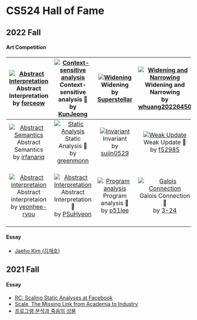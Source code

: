 # CS524 Hall of Fame
## 2022 Fall
#### Art Competition
|[![Abstract Interpretation](https://user-images.githubusercontent.com/91929599/204776543-74abc0a1-d0e6-43e7-8041-108883e7bf60.png)](https://github.com/prosyslab-classroom/cs524-program-analysis/issues/110)Abstract Interpretation <br>by [forceow](https://api.github.com/users/forceow)|[![Context-sensitive analysis](https://user-images.githubusercontent.com/10477004/204728843-151bb079-4d41-4ce8-962e-f6a66831d0a1.png)](https://github.com/prosyslab-classroom/cs524-program-analysis/issues/109)Context-sensitive analysis :2nd_place_medal:<br>by [KunJeong](https://api.github.com/users/KunJeong)|[![Widening](https://user-images.githubusercontent.com/38059780/204714446-6365e687-20ff-45fb-8532-77a23b3563b5.png)](https://github.com/prosyslab-classroom/cs524-program-analysis/issues/108)Widening <br>by [Superstellar](https://api.github.com/users/Superstellar)|[![Widening and Narrowing](https://user-images.githubusercontent.com/29110592/204709472-b4824be8-e571-4bbf-9e31-d2e4b2605dc7.png)](https://github.com/prosyslab-classroom/cs524-program-analysis/issues/107)Widening and Narrowing <br>by [whuang20226450](https://api.github.com/users/whuang20226450)|[![Starting program analysis](https://user-images.githubusercontent.com/16317528/204576920-789e14f1-b7d6-4895-b645-a5548e7307fd.png)](https://github.com/prosyslab-classroom/cs524-program-analysis/issues/106)Starting program analysis <br>by [zzz845zz](https://api.github.com/users/zzz845zz)|
|:-:|:-:|:-:|:-:|:-:|
|[![Abstract Semantics](https://user-images.githubusercontent.com/22218209/204531590-25da773f-b9f6-4945-8e46-246061eca2d0.png)](https://github.com/prosyslab-classroom/cs524-program-analysis/issues/105)Abstract Semantics <br>by [irfanariq](https://api.github.com/users/irfanariq)|[![Static Analysis](https://user-images.githubusercontent.com/17661005/204882772-e071affd-4122-417c-8fa7-903cdad558f3.jpg)](https://github.com/prosyslab-classroom/cs524-program-analysis/issues/104)Static Analysis :3rd_place_medal:<br>by [greenmonn](https://api.github.com/users/greenmonn)|[![Invariant](https://user-images.githubusercontent.com/44044134/204132035-5d58b353-d183-4951-99be-56b66c773324.png)](https://github.com/prosyslab-classroom/cs524-program-analysis/issues/101)Invariant <br>by [sujin0529](https://api.github.com/users/sujin0529)|[![Weak Update](https://user-images.githubusercontent.com/26792793/203916478-4ae15e9f-bc76-47ff-95e5-1c7b7cf76836.png)](https://github.com/prosyslab-classroom/cs524-program-analysis/issues/100)Weak Update :2nd_place_medal:<br>by [f52985](https://api.github.com/users/f52985)|[![Abstract Interpretation](https://user-images.githubusercontent.com/20193799/203908895-a24a52ec-84f0-4b32-85fa-bb5507cc1b3f.png)](https://github.com/prosyslab-classroom/cs524-program-analysis/issues/99)Abstract Interpretation <br>by [oojahooo](https://api.github.com/users/oojahooo)|
|[![Abstract interpretaion](https://user-images.githubusercontent.com/17640199/203905663-6badba15-0bb9-4204-acf5-bb0fe4077020.png)](https://github.com/prosyslab-classroom/cs524-program-analysis/issues/98)Abstract interpretaion <br>by [yeonhee-ryou](https://api.github.com/users/yeonhee-ryou)|[![Abstract Interpretation](https://user-images.githubusercontent.com/99390261/203887184-e508b06a-8fae-44ca-a468-64122e6f1568.png)](https://github.com/prosyslab-classroom/cs524-program-analysis/issues/97)Abstract Interpretation :3rd_place_medal:<br>by [PSuHyeon](https://api.github.com/users/PSuHyeon)|[![Program analysis](https://user-images.githubusercontent.com/68288688/202062746-6663c385-dcac-4560-8c75-8b04b3818b17.png)](https://github.com/prosyslab-classroom/cs524-program-analysis/issues/89)Program analysis :3rd_place_medal:<br>by [p51lee](https://api.github.com/users/p51lee)|[![Galois Connection](https://user-images.githubusercontent.com/37728816/198923130-38c837a4-a4f4-46ec-9906-489340a65884.png)](https://github.com/prosyslab-classroom/cs524-program-analysis/issues/80)Galois Connection :1st_place_medal:<br>by [3-24](https://api.github.com/users/3-24)|[![Computing least upper bound](https://user-images.githubusercontent.com/1281633/198815420-879efcec-5638-40e4-8769-61db50ae88aa.png)](https://github.com/prosyslab-classroom/cs524-program-analysis/issues/79)Computing least upper bound <br>by [KihongHeo](https://api.github.com/users/KihongHeo)|
#### Essay
- [Jaeho Kim (김재호)](essay/2022-jaeho.pdf)

## 2021 Fall
#### Essay
- [RC: Scaling Static Analyses at Facebook](essay/junghyun.pdf)
- [Scale, The Missing Link from Academia to Industry](essay/taeeun.pdf)
- [프로그램 분석과 죽음의 성물](essay/three.pdf)

